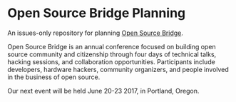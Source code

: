 Open Source Bridge Planning
===========================

An issues-only repository for planning [Open Source Bridge](http://opensourcebridge.org).

Open Source Bridge is an annual conference focused on building open source community and citizenship through four days of technical talks, hacking sessions, and collaboration opportunities. Participants include developers, hardware hackers, community organizers, and people involved in the business of open source.

Our next event will be held June 20-23 2017, in Portland, Oregon.
